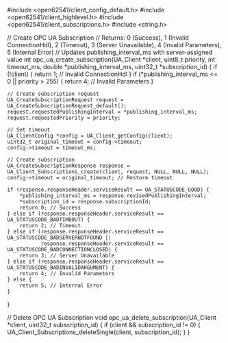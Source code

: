 #include <open62541/client_config_default.h>
#include <open62541/client_highlevel.h>
#include <open62541/client_subscriptions.h>
#include <string.h>

// Create OPC UA Subscription
// Returns: 0 (Success), 1 (Invalid ConnectionHdl), 2 (Timeout), 3 (Server Unavailable), 4 (Invalid Parameters), 5 (Internal Error)
// Updates publishing_interval_ms with server-assigned value
int opc_ua_create_subscription(UA_Client *client, uint8_t priority, int timeout_ms, double *publishing_interval_ms, uint32_t *subscription_id) {
    if (!client) {
        return 1; // Invalid ConnectionHdl
    }
    if (*publishing_interval_ms <= 0 || priority > 255) {
        return 4; // Invalid Parameters
    }

    // Create subscription request
    UA_CreateSubscriptionRequest request = UA_CreateSubscriptionRequest_default();
    request.requestedPublishingInterval = *publishing_interval_ms;
    request.requestedPriority = priority;

    // Set timeout
    UA_ClientConfig *config = UA_Client_getConfig(client);
    uint32_t original_timeout = config->timeout;
    config->timeout = timeout_ms;

    // Create subscription
    UA_CreateSubscriptionResponse response = UA_Client_Subscriptions_create(client, request, NULL, NULL, NULL);
    config->timeout = original_timeout; // Restore timeout

    if (response.responseHeader.serviceResult == UA_STATUSCODE_GOOD) {
        *publishing_interval_ms = response.revisedPublishingInterval;
        *subscription_id = response.subscriptionId;
        return 0; // Success
    } else if (response.responseHeader.serviceResult == UA_STATUSCODE_BADTIMEOUT) {
        return 2; // Timeout
    } else if (response.responseHeader.serviceResult == UA_STATUSCODE_BADSERVERNOTFOUND ||
               response.responseHeader.serviceResult == UA_STATUSCODE_BADCONNECTIONCLOSED) {
        return 3; // Server Unavailable
    } else if (response.responseHeader.serviceResult == UA_STATUSCODE_BADINVALIDARGUMENT) {
        return 4; // Invalid Parameters
    } else {
        return 5; // Internal Error
    }
}

// Delete OPC UA Subscription
void opc_ua_delete_subscription(UA_Client *client, uint32_t subscription_id) {
    if (client && subscription_id != 0) {
        UA_Client_Subscriptions_deleteSingle(client, subscription_id);
    }
}

